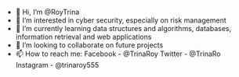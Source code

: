 - 👋 Hi, I’m @RoyTrina
- 👀 I’m interested in cyber security, especially on risk management
- 🌱 I’m currently learning data structures and algorithms, databases, information retrieval and web applications
- 💞️ I’m looking to collaborate on future projects
- 📫 How to reach me:
Facebook - @TrinaRoy
Twitter - @TrinaRo
Instagram - @trinaroy555

<!---
RoyTrina/RoyTrina is a ✨ special ✨ repository because its `README.md` (this file) appears on your GitHub profile.
You can click the Preview link to take a look at your changes.
--->
